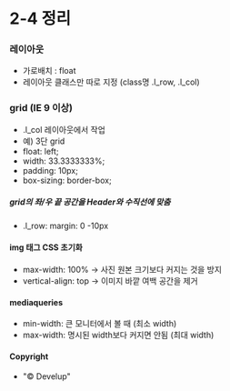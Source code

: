 # 2-4 정리

### 레이아웃
* 가로배치 : float
* 레이아웃 클래스만 따로 지정 (class명 .l_row, .l_col)

### grid (IE 9 이상)
* .l_col 레이아웃에서 작업
* 예) 3단 grid
* float: left;
* width: 33.3333333%;
* padding: 10px;
* box-sizing: border-box;

##### grid의 좌/우 끝 공간을 Header와 수직선에 맞춤
* .l_row: margin: 0 -10px

#### img 태그 CSS 초기화
* max-width: 100% -> 사진 원본 크기보다 커지는 것을 방지
* vertical-align: top -> 이미지 바깥 여백 공간을 제거

#### mediaqueries
* min-width: 큰 모니터에서 볼 때 (최소 width)
* max-width: 명시된 width보다 커지면 안됨 (최대 width)

#### Copyright
* "&copy; Develup"
